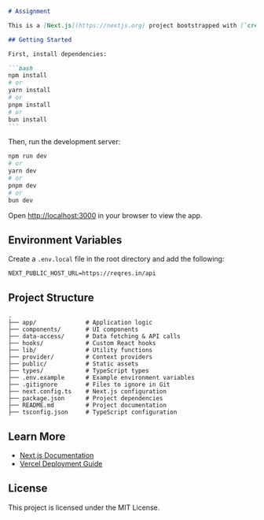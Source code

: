 ````md
# Assignment

This is a [Next.js](https://nextjs.org) project bootstrapped with [`create-next-app`](https://nextjs.org/docs/app/api-reference/cli/create-next-app).

## Getting Started

First, install dependencies:

```bash
npm install
# or
yarn install
# or
pnpm install
# or
bun install
```
````

Then, run the development server:

```bash
npm run dev
# or
yarn dev
# or
pnpm dev
# or
bun dev
```

Open [http://localhost:3000](http://localhost:3000) in your browser to view the app.

## Environment Variables

Create a `.env.local` file in the root directory and add the following:

```env
NEXT_PUBLIC_HOST_URL=https://reqres.in/api
```

## Project Structure

```
.
├── app/              # Application logic
├── components/       # UI components
├── data-access/      # Data fetching & API calls
├── hooks/            # Custom React hooks
├── lib/              # Utility functions
├── provider/         # Context providers
├── public/           # Static assets
├── types/            # TypeScript types
├── .env.example      # Example environment variables
├── .gitignore        # Files to ignore in Git
├── next.config.ts    # Next.js configuration
├── package.json      # Project dependencies
├── README.md         # Project documentation
├── tsconfig.json     # TypeScript configuration
```

## Learn More

- [Next.js Documentation](https://nextjs.org/docs)
- [Vercel Deployment Guide](https://nextjs.org/docs/app/building-your-application/deploying)

## License

This project is licensed under the MIT License.
